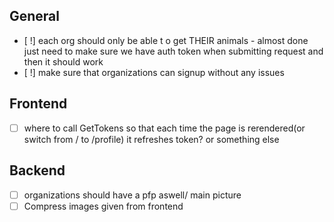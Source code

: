 ## General

- [ !] each org should only be able t o get THEIR animals
      - almost done just need to make sure we have auth token when submitting request and then it should work
- [ !] make sure that organizations can signup without any issues

## Frontend
- [ ] where to call GetTokens so that each time the page is rerendered(or switch from / to /profile) it refreshes token? or something else

## Backend

- [ ] organizations should have a pfp aswell/ main picture
- [ ] Compress images given from frontend
